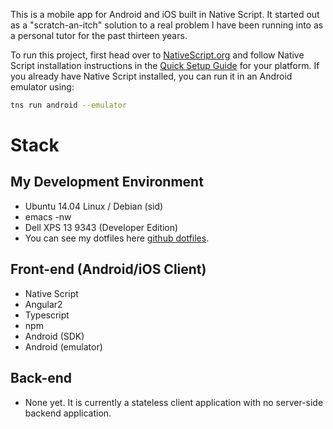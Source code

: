 This is a mobile app for Android and iOS built in Native Script. It started out as a "scratch-an-itch" solution to a real problem I have been running into as a personal tutor for the past thirteen years.

To run this project, first head over to [NativeScript.org](https://www.nativescript.org) and follow Native Script installation instructions in the [Quick Setup Guide](https://docs.nativescript.org/start/quick-setup) for your platform. If you already have Native Script installed, you can run it in an Android emulator using:

```bash
tns run android --emulator
```

# Stack

## My Development Environment
 - Ubuntu 14.04 Linux / Debian (sid)
 - emacs -nw
 - Dell XPS 13 9343 (Developer Edition)
 - You can see my dotfiles here [github dotfiles](github.com/stevefox/dotfiles).

## Front-end (Android/iOS Client)
 - Native Script
 - Angular2
 - Typescript
 - npm
 - Android (SDK)
 - Android (emulator)

## Back-end
 - None yet. It is currently a stateless client application with no server-side backend application.
